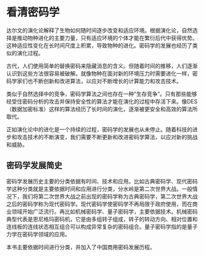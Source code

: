 # 看清密码学

达尔文的演化论解释了生物如何随时间逐步改变和适应环境。根据演化论，自然选择是推动物种进化的主要力量，只有适应环境的个体才能在繁衍后代中获得优势。这种适应性变化在长时间尺度上积累，导致物种的进化。密码学的发展也经历了类似的演化过程。

古代，人们使用简单的替换密码来隐藏消息的含义。但随着时间的推移，人们逐渐认识到这些方法很容易被破解。就像物种在面对新的环境压力时需要进化一样，密码学家们也不断创新和改进算法，以应对不断增长的计算能力和攻击技术。

类似于自然选择中的竞争，密码学算法之间也存在一种“生存竞争”。只有那些能够经受住密码分析的攻击并保持安全性的算法才能在演化的过程中存活下来。像DES（数据加密标准）这样的算法经历了长时间的演化，逐渐被更安全和高效的算法所取代。

正如演化论中的进化是一个持续的过程，密码学的发展也从未停止。随着科技的进步和攻击技术的不断演变，我们需要不断更新和改进密码学算法，以应对新的挑战和威胁。

## 密码学发展简史

密码学发展历史主要的分类依据有时间、技术和应用。比如古典密码学、现代密码学这种分类就是主要依据时间和应用进行分类，分水岭是第二次世界大战。一般情况下，我们将第二次世界大战之前出现的密码学称为古典密码学，第二次世界大战之后的密码学称为现代密码学。现代密码学使密码学不再局限于政府使用，而在商业领域开始广泛流行。再比如机械密码学、量子密码学，主要依据技术。机械密码典型代表是恩尼格玛密码机，它是由多组转子组成，转子的转动方向、相对位置和连线板的连线状态相互组合可以构成异常复杂的密码组合。量子密码学指的是量子力学在密码学领域的应用。

本书主要依据时间进行分类，并加入了中国商用密码发展历程。